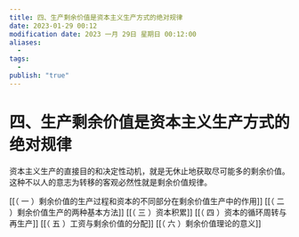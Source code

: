 ```yaml
---
title: 四、生产剩余价值是资本主义生产方式的绝对规律
date: 2023-01-29 00:12
modification date: 2023 一月 29日 星期日 00:12:00
aliases:
  - 
tags:
  - 
publish: "true"
---
```


# 四、生产剩余价值是资本主义生产方式的绝对规律

资本主义生产的直接目的和决定性动机，就是无休止地获取尽可能多的剩余价值。这种不以人的意志为转移的客观必然性就是剩余价值规律。

[[（ 一 ）剩余价值的生产过程和资本的不同部分在剩余价值生产中的作用]]
[[（ 二 ）剩余价值生产的两种基本方法]]
[[（ 三 ）资本积累]]
[[（ 四 ）资本的循环周转与再生产]]
[[（ 五 ）工资与剩余价值的分配]]
[[（ 六 ）剩余价值理论的意义]]
